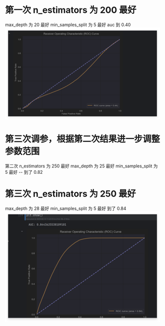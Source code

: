 # 第一次 n_estimators 为 200 最好
max_depth 为 20 最好
min_samples_split 为 5 最好
auc 到 0.40
![](QQ_1739877393397.png)
# 第三次调参，根据第二次结果进一步调整参数范围
第二次 n_estimators 为 250 最好
max_depth 为 25 最好
min_samples_split
为 5 最好 -- 到了 0.82
# 第三次 n_estimators 为 250 最好
max_depth 为 28 最好
min_samples_split 为 5 最好
 到了 0.84
![](QQ_1739877208765.png)
